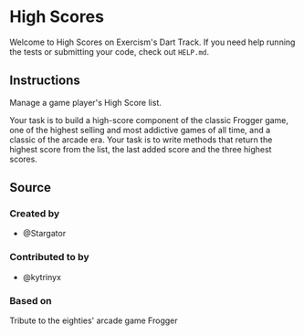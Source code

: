# High Scores

Welcome to High Scores on Exercism's Dart Track.
If you need help running the tests or submitting your code, check out `HELP.md`.

## Instructions

Manage a game player's High Score list.

Your task is to build a high-score component of the classic Frogger game, one of the highest selling and most addictive games of all time, and a classic of the arcade era.
Your task is to write methods that return the highest score from the list, the last added score and the three highest scores.

## Source

### Created by

- @Stargator

### Contributed to by

- @kytrinyx

### Based on

Tribute to the eighties' arcade game Frogger